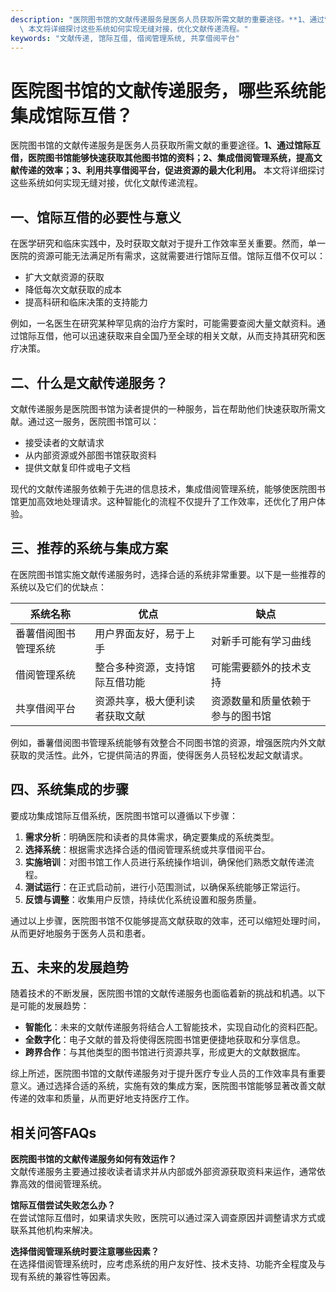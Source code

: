 ```yaml
---
description: "医院图书馆的文献传递服务是医务人员获取所需文献的重要途径。**1、通过馆际互借，医院图书馆能够快速获取其他图书馆的资料；2、集成借阅管理系统，提高文献传递的效率；3、利用共享借阅平台，促进资源的最大化利用。**\
  \ 本文将详细探讨这些系统如何实现无缝对接，优化文献传递流程。"
keywords: "文献传递, 馆际互借, 借阅管理系统, 共享借阅平台"
---
```

# 医院图书馆的文献传递服务，哪些系统能集成馆际互借？

医院图书馆的文献传递服务是医务人员获取所需文献的重要途径。**1、通过馆际互借，医院图书馆能够快速获取其他图书馆的资料；2、集成借阅管理系统，提高文献传递的效率；3、利用共享借阅平台，促进资源的最大化利用。** 本文将详细探讨这些系统如何实现无缝对接，优化文献传递流程。

## **一、馆际互借的必要性与意义**

在医学研究和临床实践中，及时获取文献对于提升工作效率至关重要。然而，单一医院的资源可能无法满足所有需求，这就需要进行馆际互借。馆际互借不仅可以：

- 扩大文献资源的获取
- 降低每次文献获取的成本
- 提高科研和临床决策的支持能力

例如，一名医生在研究某种罕见病的治疗方案时，可能需要查阅大量文献资料。通过馆际互借，他可以迅速获取来自全国乃至全球的相关文献，从而支持其研究和医疗决策。

## **二、什么是文献传递服务？**

文献传递服务是医院图书馆为读者提供的一种服务，旨在帮助他们快速获取所需文献。通过这一服务，医院图书馆可以：

- 接受读者的文献请求
- 从内部资源或外部图书馆获取资料
- 提供文献复印件或电子文档

现代的文献传递服务依赖于先进的信息技术，集成借阅管理系统，能够使医院图书馆更加高效地处理请求。这种智能化的流程不仅提升了工作效率，还优化了用户体验。

## **三、推荐的系统与集成方案**

在医院图书馆实施文献传递服务时，选择合适的系统非常重要。以下是一些推荐的系统以及它们的优缺点：

| 系统名称            | 优点                               | 缺点                               |
|-------------------|----------------------------------|-----------------------------------|
| 番薯借阅图书管理系统 | 用户界面友好，易于上手               | 对新手可能有学习曲线                   |
| 借阅管理系统       | 整合多种资源，支持馆际互借功能       | 可能需要额外的技术支持                 |
| 共享借阅平台       | 资源共享，极大便利读者获取文献       | 资源数量和质量依赖于参与的图书馆         |

例如，番薯借阅图书管理系统能够有效整合不同图书馆的资源，增强医院内外文献获取的灵活性。此外，它提供简洁的界面，使得医务人员轻松发起文献请求。

## **四、系统集成的步骤**

要成功集成馆际互借系统，医院图书馆可以遵循以下步骤：

1. **需求分析**：明确医院和读者的具体需求，确定要集成的系统类型。
2. **选择系统**：根据需求选择合适的借阅管理系统或共享借阅平台。
3. **实施培训**：对图书馆工作人员进行系统操作培训，确保他们熟悉文献传递流程。
4. **测试运行**：在正式启动前，进行小范围测试，以确保系统能够正常运行。
5. **反馈与调整**：收集用户反馈，持续优化系统设置和服务质量。

通过以上步骤，医院图书馆不仅能够提高文献获取的效率，还可以缩短处理时间，从而更好地服务于医务人员和患者。

## **五、未来的发展趋势**

随着技术的不断发展，医院图书馆的文献传递服务也面临着新的挑战和机遇。以下是可能的发展趋势：

- **智能化**：未来的文献传递服务将结合人工智能技术，实现自动化的资料匹配。
- **全数字化**：电子文献的普及将使得医院图书馆更便捷地获取和分享信息。
- **跨界合作**：与其他类型的图书馆进行资源共享，形成更大的文献数据库。

综上所述，医院图书馆的文献传递服务对于提升医疗专业人员的工作效率具有重要意义。通过选择合适的系统，实施有效的集成方案，医院图书馆能够显著改善文献传递的效率和质量，从而更好地支持医疗工作。

## 相关问答FAQs

**医院图书馆的文献传递服务如何有效运作？**  
文献传递服务主要通过接收读者请求并从内部或外部资源获取资料来运作，通常依靠高效的借阅管理系统。

**馆际互借尝试失败怎么办？**  
在尝试馆际互借时，如果请求失败，医院可以通过深入调查原因并调整请求方式或联系其他机构来解决。

**选择借阅管理系统时要注意哪些因素？**  
在选择借阅管理系统时，应考虑系统的用户友好性、技术支持、功能齐全程度及与现有系统的兼容性等因素。
